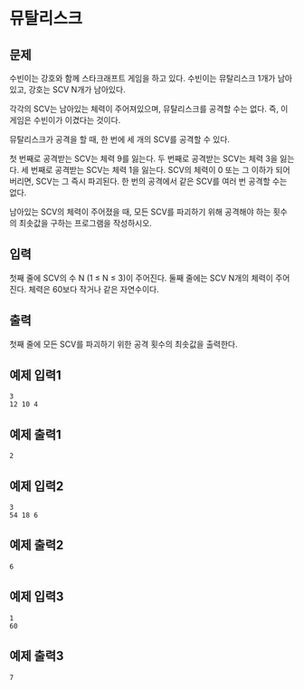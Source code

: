 # 뮤탈리스크
## 문제
수빈이는 강호와 함께 스타크래프트 게임을 하고 있다. 수빈이는 뮤탈리스크 1개가 남아있고, 강호는 SCV N개가 남아있다.

각각의 SCV는 남아있는 체력이 주어져있으며, 뮤탈리스크를 공격할 수는 없다. 즉, 이 게임은 수빈이가 이겼다는 것이다.

뮤탈리스크가 공격을 할 때, 한 번에 세 개의 SCV를 공격할 수 있다.

첫 번째로 공격받는 SCV는 체력 9를 잃는다.
두 번째로 공격받는 SCV는 체력 3을 잃는다.
세 번째로 공격받는 SCV는 체력 1을 잃는다.
SCV의 체력이 0 또는 그 이하가 되어버리면, SCV는 그 즉시 파괴된다. 한 번의 공격에서 같은 SCV를 여러 번 공격할 수는 없다.

남아있는 SCV의 체력이 주어졌을 때, 모든 SCV를 파괴하기 위해 공격해야 하는 횟수의 최솟값을 구하는 프로그램을 작성하시오.
## 입력
첫째 줄에 SCV의 수 N (1 ≤ N ≤ 3)이 주어진다. 둘째 줄에는 SCV N개의 체력이 주어진다. 체력은 60보다 작거나 같은 자연수이다.
## 출력
첫째 줄에 모든 SCV를 파괴하기 위한 공격 횟수의 최솟값을 출력한다.
## 예제 입력1
```
3
12 10 4
```
## 예제 출력1
```
2
```
## 예제 입력2
```
3
54 18 6
```
## 예제 출력2
```
6
```
## 예제 입력3
```
1
60
```
## 예제 출력3
```
7
```